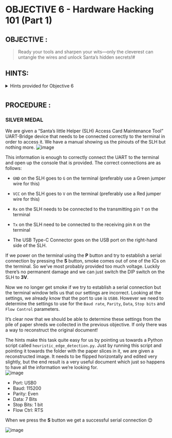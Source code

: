 # OBJECTIVE 6 - Hardware Hacking 101 (Part 1) #

## OBJECTIVE : ##
>Ready your tools and sharpen your wits—only the cleverest can untangle the wires and unlock Santa’s hidden secrets!#  

## HINTS: ##
<details>
  <summary>Hints provided for Objective 6</summary>
>-	Hey, I just caught wind of this neat way to piece back shredded paper! It's a fancy heuristic detection technique—sharp as an elf’s wit, I tell ya! Got a sample Python script right here, courtesy of Arnydo. Check it out when you have a sec: [heuristic_edge_detection.py]((https://gist.github.com/arnydo/5dc85343eca9b8eb98a0f157b9d4d719)).
>-	Have you ever wondered how elves manage to dispose of their sensitive documents? Turns out, they use this fancy shredder that is quite the marvel of engineering. It slices, it dices, it makes the paper practically disintegrate into a thousand tiny pieces. Perhaps, just perhaps, we could reassemble the pieces?

</details>

#  

## PROCEDURE : ##
### SILVER MEDAL ###

We are given a “Santa’s little Helper (SLH) Access Card Maintenance Tool” UART-Bridge device that needs to be connected correctly to the terminal in order to access it.  We have a manual showing us the pinouts of the SLH but nothing more.
![image](https://github.com/user-attachments/assets/f5217501-95cb-470b-abf8-ff883a6549cb)

This information is enough to correctly connect the UART to the terminal and open up the console that is provided.  The correct connections are as follows:

- `GND` on the SLH goes to `G` on the terminal (preferably use a Green jumper wire for this)

- `VCC` on the SLH goes to `V` on the terminal (preferably use a Red jumper wire for this)

- `Rx` on the SLH needs to be connected to the transmitting pin `T` on the terminal

- `Tx` on the SLH need to be connected to the receiving pin `R` on the terminal

- The USB Type-C Connector goes on the USB port on the right-hand side of the SLH.
  
If we power on the terminal using the **P** button and try to establish a serial connection by pressing the **S** button, smoke comes out of one of the ICs on the terminal.  So we’ve most probably provided too much voltage.  Luckily there’s no permanent damage and we can just switch the DIP switch on the SLH to **3V**.

Now we no longer get smoke if we try to establish a serial connection but the terminal window tells us that our settings are incorrect.  Looking at the settings, we already know that the port to use is `USB0`.  However we need to determine the settings to use for the `Baud rate`, `Parity`, `Data`, `Stop bits` and `Flow Control` parameters.  

It’s clear now that we should be able to determine these settings from the pile of paper shreds we collected in the previous objective.  If only there was a way to reconstruct the original document!

The hints make this task quite easy for us by pointing us towards a Python script called `heuristic_edge_detection.py`.  Just by running this script and pointing it towards the folder with the paper slices in it, we are given a reconstructed image.  It needs to be flipped horizontally and edited very slightly, but the end result is a very useful document which just so happens to have all the information we’re looking for.  
![image](https://github.com/user-attachments/assets/a1ae7a87-4577-41d2-aa41-0959347bd6ba)

- Port: USB0
- Baud: 115200
- Parity: Even
- Data: 7 Bits
- Stop Bits: 1 bit
- Flow Ctrl: RTS

When we press the **S** button we get a successful serial connection 😊

![image](https://github.com/user-attachments/assets/ef3f7b47-41f2-4908-b76f-20cd6395c051)


